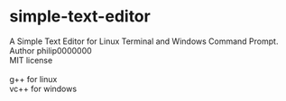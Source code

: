 # simple-text-editor
A Simple Text Editor for Linux Terminal and Windows Command Prompt.<br>
Author philip0000000<br>
MIT license<br>
<br>
g++ for linux<br>
vc++ for windows
